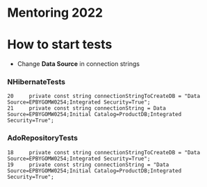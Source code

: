 # Mentoring 2022
 
# How to start tests
 - Change **Data Source** in connection strings
 ### NHibernateTests
 ```
 20     private const string connectionStringToCreateDB = "Data Source=EPBYGOMW0254;Integrated Security=True";
 21     private const string connectionString = Data Source=EPBYGOMW0254;Initial Catalog=ProductDB;Integrated Security=True";
 ```
 ### AdoRepositoryTests
 ```
 18     private const string connectionStringToCreateDB = "Data Source=EPBYGOMW0254;Integrated Security=True";
 19     private const string connectionString = "Data Source=EPBYGOMW0254;Initial Catalog=ProductDB;Integrated Security=True";
 ```
